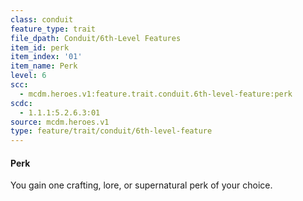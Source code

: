 ```yaml
---
class: conduit
feature_type: trait
file_dpath: Conduit/6th-Level Features
item_id: perk
item_index: '01'
item_name: Perk
level: 6
scc:
  - mcdm.heroes.v1:feature.trait.conduit.6th-level-feature:perk
scdc:
  - 1.1.1:5.2.6.3:01
source: mcdm.heroes.v1
type: feature/trait/conduit/6th-level-feature
---
```


#### Perk

You gain one crafting, lore, or supernatural perk of your choice.
